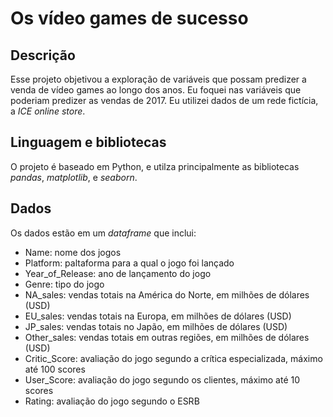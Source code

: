 # Os vídeo games de sucesso

## Descrição
Esse projeto objetivou a exploração de variáveis que possam predizer a venda de vídeo games ao longo dos anos. Eu foquei nas variáveis que poderiam predizer as vendas de 2017. Eu utilizei dados de um rede fictícia, a *ICE online store*.

## Linguagem e bibliotecas
O projeto é baseado em Python, e utilza principalmente as bibliotecas *pandas*, *matplotlib*, e *seaborn*.

## Dados
Os dados estão em um *dataframe* que inclui:
* Name: nome dos jogos
* Platform: paltaforma para a qual o jogo foi lançado
* Year_of_Release: ano de lançamento do jogo
* Genre: tipo do jogo
* NA_sales: vendas totais na América do Norte, em milhões de dólares (USD)
* EU_sales: vendas totais na Europa, em milhões de dólares (USD)
* JP_sales: vendas totais no Japão, em milhões de dólares (USD)
* Other_sales: vendas totais em outras regiões, em milhões de dólares (USD)
* Critic_Score: avaliação do jogo segundo a crítica especializada, máximo até 100 scores
* User_Score:  avaliação do jogo segundo os clientes, máximo até 10 scores
* Rating: avaliação do jogo segundo o ESRB
